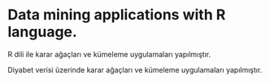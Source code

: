 # Data mining applications with R language.
R dili ile karar ağaçları ve kümeleme uygulamaları yapılmıştır.

Diyabet verisi üzerinde karar ağaçları ve kümeleme uygulamaları yapılmıştır.
